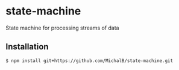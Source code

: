 # state-machine
State machine for processing streams of data

## Installation

```bash
$ npm install git+https://github.com/MichalB/state-machine.git
```
